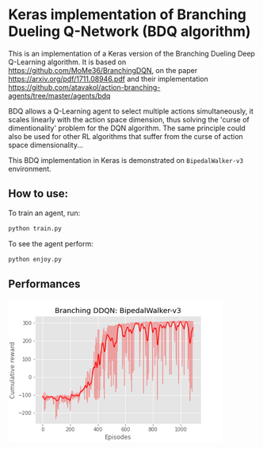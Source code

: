 # Keras implementation of Branching Dueling Q-Network (BDQ algorithm) 

This is an implementation of a Keras version of the Branching Dueling Deep Q-Learning algorithm. It is based on https://github.com/MoMe36/BranchingDQN, on the paper https://arxiv.org/pdf/1711.08946.pdf and their implementation https://github.com/atavakol/action-branching-agents/tree/master/agents/bdq

BDQ allows a Q-Learning agent to select multiple actions simultaneously, it scales linearly with the action space dimension, thus solving the 'curse of dimentionality' problem for the DQN algorithm. The same principle could also be used for other RL algorithms that suffer from the curse of action space dimensionality... 

This BDQ implementation in Keras is demonstrated on `BipedalWalker-v3` environment.


## How to use: 

To train an agent, run: 

```bash
python train.py
```

To see the agent perform: 
```bash
python enjoy.py
```

## Performances

![BipedalWalker-perf](./runs/BipedalWalker-v3_tf/reward.png)
